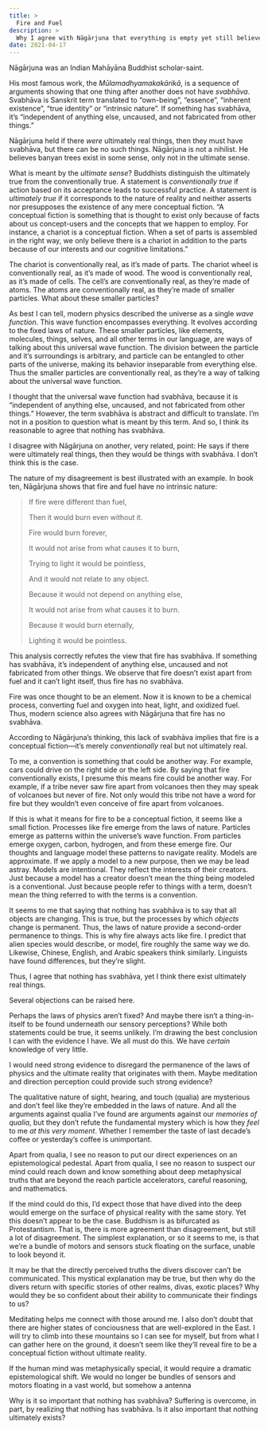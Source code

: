 ```yaml
---
title: >
  Fire and Fuel
description: >
  Why I agree with Nāgārjuna that everything is empty yet still believe in ultimately real things.
date: 2021-04-17
---
```


Nāgārjuna was an Indian Mahāyāna Buddhist scholar-saint.

His most famous work, the _Mūlamadhyamakakārikā_, is a sequence of arguments showing that one thing after another does not have _svabhāva_. Svabhāva is Sanskrit term translated to “own-being”, “essence”, “inherent existence”, “true identity” or “intrinsic nature”. If something has svabhāva, it’s “independent of anything else, uncaused, and not fabricated from other things.”

Nāgārjuna held if there _were_ ultimately real things, then they must have svabhāva, but there can be no such things. Nāgārjuna is not a nihilist. He believes banyan trees exist in some sense, only not in the ultimate sense.

What is meant by the _ultimate sense_? Buddhists distinguish the ultimately true from the conventionally true. A statement is _conventionally true_ if action based on its acceptance leads to successful practice. A statement is _ultimately true_ if it corresponds to the nature of reality and neither asserts nor presupposes the existence of any mere conceptual fiction. “A conceptual fiction is something that is thought to exist only because of facts about us concept-users and the concepts that we happen to employ. For instance, a chariot is a conceptual fiction. When a set of parts is assembled in the right way, we only believe there is a chariot in addition to the parts because of our interests and our cognitive limitations.”

The chariot is conventionally real, as it’s made of parts. The chariot wheel is conventionally real, as it’s made of wood. The wood is conventionally real, as it’s made of cells. The cell’s are conventionally real, as they’re made of atoms. The atoms are conventionally real, as they’re made of smaller particles. What about these smaller particles?

As best I can tell, modern physics described the universe as a single _wave function_. This wave function encompasses everything. It evolves according to the fixed laws of nature. These smaller particles, like elements, molecules, things, selves, and all other terms in our language, are ways of talking about this universal wave function. The division between the particle and it’s surroundings is arbitrary, and particle can be entangled to other parts of the universe, making its behavior inseparable from everything else. Thus the smaller particles are conventionally real, as they’re a way of talking about the universal wave function.

I thought that the universal wave function had svabhāva, because it is “independent of anything else, uncaused, and not fabricated from other things.” However, the term svabhāva is abstract and difficult to translate. I’m not in a position to question what is meant by this term. And so, I think its reasonable to agree that nothing has svabhāva.

I disagree with Nāgārjuna on another, very related, point: He says if there were ultimately real things, then they would be things with svabhāva. I don’t think this is the case.

The nature of my disagreement is best illustrated with an example. In book ten, Nāgārjuna shows that fire and fuel have no intrinsic nature:

<blockquote class="prose">
<p>If fire were different than fuel,</p>
<p>Then it would burn even without it.</p>
<p>Fire would burn forever,</p>
<p>It would not arise from what causes it to burn,</p>
<p>Trying to light it would be pointless,</p>
<p>And it would not relate to any object.</p>
<p>Because it would not depend on anything else,</p>
<p>It would not arise from what causes it to burn.</p>
<p>Because it would burn eternally,</p>
<p>Lighting it would be pointless.</p>
</blockquote>

This analysis correctly refutes the view that fire has svabhāva. If something has svabhāva, it’s independent of anything else, uncaused and not fabricated from other things. We observe that fire doesn’t exist apart from fuel and it can’t light itself, thus fire has no svabhāva.

Fire was once thought to be an element. Now it is known to be a chemical process, converting fuel and oxygen into heat, light, and oxidized fuel. Thus, modern science also agrees with Nāgārjuna that fire has no svabhāva.

According to Nāgārjuna’s thinking, this lack of svabhāva implies that fire is a conceptual fiction—it’s merely _conventionally_ real but not ultimately real.

To me, a convention is something that could be another way. For example, cars could drive on the right side or the left side. By saying that fire conventionally exists, I presume this means fire could be another way. For example, if a tribe never saw fire apart from volcanoes then they may speak of volcanoes but never of fire. Not only would this tribe not have a word for fire but they wouldn’t even conceive of fire apart from volcanoes.

If this is what it means for fire to be a conceptual fiction, it seems like a small fiction. Processes like fire emerge from the laws of nature. Particles emerge as patterns within the universe’s wave function. From particles emerge oxygen, carbon, hydrogen, and from these emerge fire. Our thoughts and language model these patterns to navigate reality. Models are approximate. If we apply a model to a new purpose, then we may be lead astray. Models are intentional. They reflect the interests of their creators. Just because a model has a creator doesn’t mean the thing being modeled is a conventional. Just because people refer to things with a term, doesn’t mean the thing referred to with the terms is a convention.

It seems to me that saying that nothing has svabhāva is to say that all objects are changing. This is true, but the processes by which _objects_ change is permanent. Thus, the laws of nature provide a second-order permanence to things. This is why fire always acts like fire. I predict that alien species would describe, or model, fire roughly the same way we do. Likewise, Chinese, English, and Arabic speakers think similarly. Linguists have found differences, but they’re slight.

Thus, I agree that nothing has svabhāva, yet I think there exist ultimately real things.

Several objections can be raised here.

Perhaps the laws of physics aren’t fixed? And maybe there isn’t a thing-in-itself to be found underneath our sensory perceptions? While both statements could be true, it seems unlikely. I’m drawing the best conclusion I can with the evidence I have. We all must do this. We have _certain_ knowledge of very little.

I would need strong evidence to disregard the permanence of the laws of physics and the ultimate reality that originates with them. Maybe meditation and direction perception could provide such strong evidence?

The qualitative nature of sight, hearing, and touch (qualia) are mysterious and don’t feel like they’re embedded in the laws of nature. And all the arguments against qualia I’ve found are arguments against our _memories of qualia_, but they don’t refute the fundamental mystery which is how they _feel_ to me _at this very moment_. Whether I remember the taste of last decade’s coffee or yesterday’s coffee is unimportant.

Apart from qualia, I see no reason to put our direct experiences on an epistemological pedestal. Apart from qualia, I see no reason to suspect our mind could reach down and know something about deep metaphysical truths that are beyond the reach particle accelerators, careful reasoning, and mathematics.

If the mind could do this, I’d expect those that have dived into the deep would emerge on the surface of physical reality with the same story. Yet this doesn’t appear to be the case. Buddhism is as bifurcated as Protestantism. That is, there is more agreement than disagreement, but still a lot of disagreement. The simplest explanation, or so it seems to me, is that we’re a bundle of motors and sensors stuck floating on the surface, unable to look beyond it.

It may be that the directly perceived truths the divers discover can’t be communicated. This mystical explanation may be true, but then why do the divers return with specific stories of other realms, divas, exotic places? Why would they be so confident about their ability to communicate their findings to us?

Meditating helps me connect with those around me. I also don’t doubt that there are higher states of conciousness that are well-explored in the East. I will try to climb into these mountains so I can see for myself, but from what I can gather here on the ground, it doesn’t seem like they’ll reveal fire to be a conceptual fiction without ultimate reality.

If the human mind was metaphysically special, it would require a dramatic epistemological shift. We would no longer be bundles of sensors and motors floating in a vast world, but somehow a antenna

Why is it so important that nothing has svabhāva? Suffering is overcome, in part, by realizing that nothing has svabhāva. Is it also important that nothing ultimately exists?
